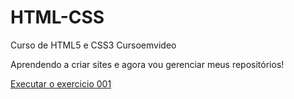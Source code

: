 # HTML-CSS
 Curso de HTML5 e CSS3 Cursoemvideo
 
Aprendendo a criar sites e agora vou gerenciar meus repositórios!

<a href="https://diegoramosds.github.io/HTML-CSS/EXERCICIOS/ex001/index.html"> Executar o exercicio 001 </a>
